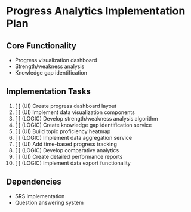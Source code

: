 # Progress Analytics Implementation Plan

## Core Functionality
- Progress visualization dashboard
- Strength/weakness analysis
- Knowledge gap identification

## Implementation Tasks
1. [ ] (UI) Create progress dashboard layout
2. [ ] (UI) Implement data visualization components
3. [ ] (LOGIC) Develop strength/weakness analysis algorithm
4. [ ] (LOGIC) Create knowledge gap identification service
5. [ ] (UI) Build topic proficiency heatmap
6. [ ] (LOGIC) Implement data aggregation service
7. [ ] (UI) Add time-based progress tracking
8. [ ] (LOGIC) Develop comparative analytics
9. [ ] (UI) Create detailed performance reports
10. [ ] (LOGIC) Implement data export functionality

## Dependencies
- SRS implementation
- Question answering system